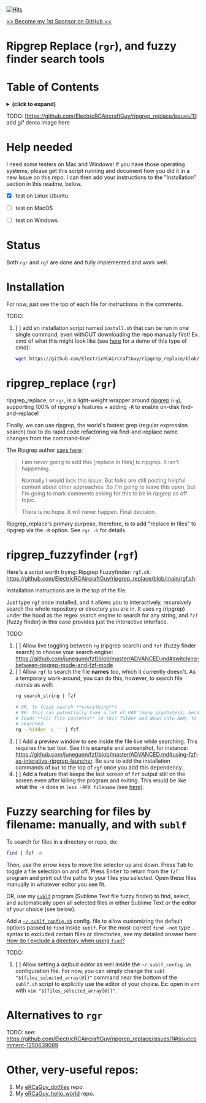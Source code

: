 [![Hits](https://hits.seeyoufarm.com/api/count/incr/badge.svg?url=https%3A%2F%2Fgithub.com%2FElectricRCAircraftGuy%2Fripgrep_replace&count_bg=%2379C83D&title_bg=%23555555&icon=&icon_color=%23E7E7E7&title=views+%28today+%2F+total%29&edge_flat=false)](https://hits.seeyoufarm.com)

[>> Become my 1st Sponsor on GitHub <<](https://github.com/sponsors/ElectricRCAircraftGuy)


# Ripgrep Replace (`rgr`), and fuzzy finder search tools


# Table of Contents
<details>
<summary><b>(click to expand)</b></summary>
<!-- MarkdownTOC -->

1. [Help needed](#help-needed)
1. [Status](#status)
1. [Installation](#installation)
1. [ripgrep_replace \(`rgr`\)](#ripgrep_replace-rgr)
1. [ripgrep_fuzzyfinder \(`rgf`\)](#ripgrep_fuzzyfinder-rgf)
1. [Fuzzy searching for files by filename: manually, and with `sublf`](#fuzzy-searching-for-files-by-filename-manually-and-with-sublf)
1. [Alternatives to `rgr`](#alternatives-to-rgr)
1. [Other, very-useful repos:](#other-very-useful-repos)

<!-- /MarkdownTOC -->
</details>

TODO: [https://github.com/ElectricRCAircraftGuy/ripgrep_replace/issues/1]: add gif demo image here


<a id="help-needed"></a>
# Help needed

I need some testers on Mac and Windows! If you have those operating systems, please get this script running and document how you did it in a new Issue on this repo. I can then add your instructions to the "Installation" section in this readme, below.

- [x] test on Linux Ubuntu
- [ ] test on MacOS
- [ ] test on Windows


<a id="status"></a>
# Status

Both `rgr` and `rgf` are done and fully implemented and work well. 


<a id="installation"></a>
# Installation

For now, just see the top of each file for instructions in the comments. 

TODO:
1. [ ] add an installation script named `install.sh` that can be run in one single command, even withOUT downloading the repo manually first! Ex. cmd of what this might look like (see [here](https://github.com/ElectricRCAircraftGuy/BrosTrendWifiAdapterSoftware#repo-status) for a demo of this type of cmd):
    ```bash
    wget https://github.com/ElectricRCAircraftGuy/ripgrep_replace/blob/main/install.sh -O /tmp/ && /tmp/install.sh
    ```


<a id="ripgrep_replace-rgr"></a>
# ripgrep_replace (`rgr`)

ripgrep_replace, or `rgr`, is a light-weight wrapper around [ripgrep](https://github.com/BurntSushi/ripgrep) (`rg`), supporting 100% of ripgrep's features + adding `-R` to enable on-disk find-and-replace!

Finally, we can use ripgrep, the world's fastest grep (regular expression search) tool to do rapid code refactoring via find-and-replace name changes from the command-line!

The Ripgrep author [says here](https://github.com/BurntSushi/ripgrep/issues/74#issuecomment-1191336022):

> I am _never_ going to add this [replace in files] to ripgrep. It isn't happening.
> 
> Normally I would lock this issue. But folks are still posting helpful content about other approaches. So I'm going to leave this open, but I'm going to mark comments asking for this to be in ripgrep as off topic.
> 
> There is no hope. It will never happen. Final decision.

Ripgrep_replace's primary purpose, therefore, is to add "replace in files" to ripgrep via the `-R` option. See `rgr -h` for details.


<a id="ripgrep_fuzzyfinder-rgf"></a>
# ripgrep_fuzzyfinder (`rgf`)

Here's a script worth trying: Ripgrep Fuzzyfinder: `rgf.sh`: https://github.com/ElectricRCAircraftGuy/ripgrep_replace/blob/main/rgf.sh. 

Installation instructions are in the top of the file.

Just type `rgf` once installed, and it allows you to interactively, recursively search the whole repository or directory you are in. It uses `rg` (ripgrep) under the hood as the regex search engine to search for any string, and `fzf` (fuzzy finder) in this case provides just the interactive interface. 

TODO: 
1. [ ] Allow live toggling between `rg` (ripgrep search) and `fzf` (fuzzy finder search) to choose your search engine: https://github.com/junegunn/fzf/blob/master/ADVANCED.md#switching-between-ripgrep-mode-and-fzf-mode
1. [ ] Allow `rgf` to search the file **names** too, which it currently doesn't. As a temporary work-around, you can do this, however, to search file _names_ as well:
    ```bash
    rg search_string | fzf

    # OR, to fuzzy search **everything**! 
    # NB: this can potentially take a lot of RAM (many gigabytes), because it 
    # loads **all file contents** in this folder and down into RAM, to be
    # searched.   
    rg --hidden -L '' | fzf
    ```
1. [ ] Add a preview window to see inside the file live while searching. This requires the `bat` tool. See this example and screenshot, for instance: https://github.com/junegunn/fzf/blob/master/ADVANCED.md#using-fzf-as-interative-ripgrep-launcher. Be sure to add the installation commands of `bat` to the top of `rgf` once you add this dependency. 
1. [ ] Add a feature that keeps the last screen of `fzf` output still on the screen even after killing the program and exiting. This would be like what the `-X` does in `less -RFX filename` (see [here](https://stackoverflow.com/a/61961629/4561887)).


<a id="fuzzy-searching-for-files-by-filename-manually-and-with-sublf"></a>
# Fuzzy searching for files by filename: manually, and with `sublf`

To search for files in a directory or repo, do: 

```bash
find | fzf -m
```

Then, use the arrow keys to move the selector up and down. Press <kbd>Tab</kbd> to toggle a file selection on and off. Press <kbd>Enter</kbd> to return from the `fzf` program and print out the paths to your files you selected. Open these files manually in whatever editor you see fit. 

OR, use my [`sublf`](https://github.com/ElectricRCAircraftGuy/eRCaGuy_dotfiles/blob/master/useful_scripts/sublf.sh) program (Sublime Text file fuzzy finder) to find, select, and automatically open all selected files in either Sublime Text or the editor of your choice (see below).

Add a [`~/.sublf_config.sh`][sublf_config] config. file to allow customizing the default options passed to `find` inside `sublf`. For the most-correct `find -not` type syntax to excluded certain files or directories, see my detailed answer here: [How do I exclude a directory when using `find`?](https://stackoverflow.com/a/69830768/4561887)

TODO:
1. [ ] Allow setting a _default editor_ as well inside the `~/.sublf_config.sh` configuration file. For now, you can simply change the `subl "${files_selected_array[@]}"` command near the bottom of the `sublf.sh` script to explicitly use the editor of your choice. Ex: open in vim with `vim "${files_selected_array[@]}"`.


<a id="alternatives-to-rgr"></a>
# Alternatives to `rgr`

TODO: see: https://github.com/ElectricRCAircraftGuy/ripgrep_replace/issues/1#issuecomment-1250639089


<a id="other-very-useful-repos"></a>
# Other, very-useful repos:

1. My [eRCaGuy_dotfiles](https://github.com/ElectricRCAircraftGuy/eRCaGuy_dotfiles) repo.
1. My [eRCaGuy_hello_world](https://github.com/ElectricRCAircraftGuy/eRCaGuy_hello_world) repo.


  [sublf_config]: https://github.com/ElectricRCAircraftGuy/eRCaGuy_dotfiles/blob/master/home/.sublf_config.sh
